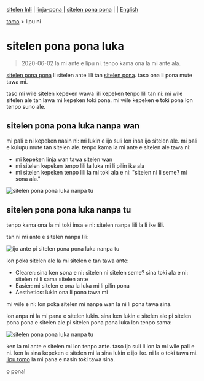 [sitelen Inli](https://joelthomastr.github.io/tokipona/sitelen-pona-pona-luka_si) | [<span class="lp">linja-pona </span>](https://joelthomastr.github.io/tokipona/sitelen-pona-pona-luka_lp) | [<span class="spp">sitelen pona pona</span>](https://joelthomastr.github.io/tokipona/sitelen-pona-pona-luka_spp) | [<i class="twa twa-framed-picture"></i><i class="twa twa-red-heart"></i>](https://joelthomastr.github.io/tokipona/sitelen-pona-pona-luka_se) | [English](https://joelthomastr.github.io/tokipona/sitelen-pona-pona-luka_en)

[tomo](https://joelthomastr.github.io/tokipona/) > lipu ni

# sitelen pona pona luka

> 2020-06-02 la mi ante e lipu ni. tenpo kama ona la mi ante ala.

[sitelen pona pona](https://jackhumbert.github.io/sitelen-pona-pona/) li sitelen ante lili tan [sitelen pona](http://tokipona.net/tp/janpije/hieroglyphs.php). taso ona li pona mute tawa mi.

taso mi wile sitelen kepeken wawa lili kepeken tenpo lili tan ni: mi wile sitelen ale tan lawa mi kepeken toki pona. mi wile kepeken e toki pona lon tenpo suno ale.

## sitelen pona pona luka nanpa wan

mi pali e ni kepeken nasin ni: mi lukin e ijo suli lon insa ijo sitelen ale. mi pali e kulupu mute tan sitelen ale. tenpo kama la mi ante e sitelen ale tawa ni:
- mi kepeken linja wan tawa sitelen wan
- mi sitelen kepeken tenpo lili la luka mi li pilin ike ala
- mi sitelen kepeken tenpo lili la mi toki ala e ni: "sitelen ni li seme? mi sona ala."

![sitelen pona pona luka nanpa tu](https://joelthomastr.github.io/tokipona/sppl-v1.png)

## sitelen pona pona luka nanpa tu

tenpo kama ona la mi toki insa e ni: sitelen nanpa lili la li ike lili.

tan ni mi ante e sitelen nanpa lili:

![ijo ante pi sitelen pona pona luka nanpa tu](https://joelthomastr.github.io/tokipona/sppl-v2-differences.png)

lon poka sitelen ale la mi sitelen e tan tawa ante:
- Clearer: sina ken sona e ni: sitelen ni sitelen seme? sina toki ala e ni: sitelen ni li sama sitelen ante
- Easier: mi sitelen e ona la luka mi li pilin pona
- Aesthetics: lukin ona li pona tawa mi

mi wile e ni: lon poka sitelen mi nanpa wan la ni li pona tawa sina.

lon anpa ni la mi pana e sitelen lukin. sina ken lukin e sitelen ale pi sitelen pona pona e sitelen ale pi sitelen pona pona luka lon tenpo sama:

![sitelen pona pona luka nanpa tu](https://joelthomastr.github.io/tokipona/sppl-v2-basic.jpg)

ken la mi ante e sitelen mi lon tenpo ante. taso ijo suli li lon la mi wile pali e ni. ken la sina kepeken e sitelen mi la sina lukin e ijo ike. ni la o toki tawa mi. [lipu tomo](https://joelthomastr.github.io/tokipona) la mi pana e nasin toki tawa sina.

o pona!
